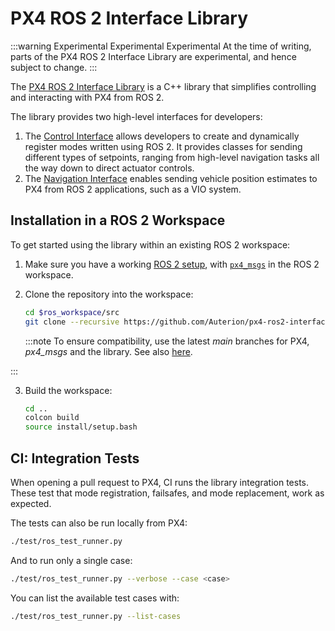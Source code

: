 # PX4 ROS 2 Interface Library

<Badge type="tip" text="PX4 v1.15" /> <Badge type="warning" text="Experimental" />

:::warning
Experimental
Experimental
Experimental
At the time of writing, parts of the PX4 ROS 2 Interface Library are experimental, and hence subject to change.
:::

The [PX4 ROS 2 Interface Library](https://github.com/Auterion/px4-ros2-interface-lib) is a C++ library that simplifies controlling and interacting with PX4 from ROS 2.

The library provides two high-level interfaces for developers:

1. The [Control Interface](./px4_ros2_control_interface.md) allows developers to create and dynamically register modes written using ROS 2.
   It provides classes for sending different types of setpoints, ranging from high-level navigation tasks all the way down to direct actuator controls.
2. The [Navigation Interface](./px4_ros2_navigation_interface.md) enables sending vehicle position estimates to PX4 from ROS 2 applications, such as a VIO system.

<!--
## Overview
-->

## Installation in a ROS 2 Workspace

To get started using the library within an existing ROS 2 workspace:

1. Make sure you have a working [ROS 2 setup](../ros/ros2_comm.md), with [`px4_msgs`](https://github.com/PX4/px4_msgs) in the ROS 2 workspace.

2. Clone the repository into the workspace:

   ```sh
   cd $ros_workspace/src
   git clone --recursive https://github.com/Auterion/px4-ros2-interface-lib
   ```

   :::note
   To ensure compatibility, use the latest _main_ branches for PX4, _px4_msgs_ and the library.
   See also [here](https://github.com/Auterion/px4-ros2-interface-lib#compatibility-with-px4).

:::

3. Build the workspace:

   ```sh
   cd ..
   colcon build
   source install/setup.bash
   ```

<!--
## How to Use the Library
-->

## CI: Integration Tests

When opening a pull request to PX4, CI runs the library integration tests.
These test that mode registration, failsafes, and mode replacement, work as expected.

The tests can also be run locally from PX4:

```sh
./test/ros_test_runner.py
```

And to run only a single case:

```sh
./test/ros_test_runner.py --verbose --case <case>
```

You can list the available test cases with:

```sh
./test/ros_test_runner.py --list-cases
```
